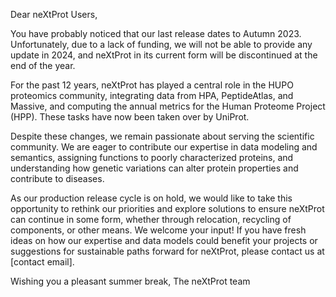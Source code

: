 Dear neXtProt Users,

You have probably noticed that our last release dates to Autumn 2023. Unfortunately, due to a lack of funding, we will not be able to provide any update in 2024, and neXtProt in its current form will be discontinued at the end of the year.

For the past 12 years, neXtProt has played a central role in the HUPO proteomics community, integrating data from HPA, PeptideAtlas, and Massive, and computing the annual metrics for the Human Proteome Project (HPP). These tasks have now been taken over by UniProt.

Despite these changes, we remain passionate about serving the scientific community. We are eager to contribute our expertise in data modeling and semantics, assigning functions to poorly characterized proteins, and understanding how genetic variations can alter protein properties and contribute to diseases.

As our production release cycle is on hold, we would like to take this opportunity to rethink our priorities and explore solutions to ensure neXtProt can continue in some form, whether through relocation, recycling of components, or other means. We welcome your input! If you have fresh ideas on how our expertise and data models could benefit your projects or suggestions for sustainable paths forward for neXtProt, please contact us at [contact email].

Wishing you a pleasant summer break,
The neXtProt team
